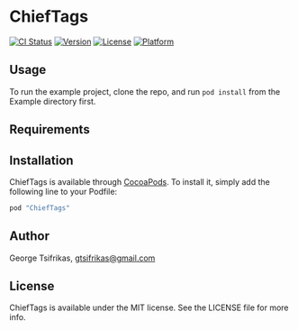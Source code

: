 # ChiefTags

[![CI Status](http://img.shields.io/travis/Tsif/ChiefTags.svg?style=flat)](https://travis-ci.org/Tsif/ChiefTags)
[![Version](https://img.shields.io/cocoapods/v/ChiefTags.svg?style=flat)](http://cocoapods.org/pods/ChiefTags)
[![License](https://img.shields.io/cocoapods/l/ChiefTags.svg?style=flat)](http://cocoapods.org/pods/ChiefTags)
[![Platform](https://img.shields.io/cocoapods/p/ChiefTags.svg?style=flat)](http://cocoapods.org/pods/ChiefTags)

## Usage

To run the example project, clone the repo, and run `pod install` from the Example directory first.

## Requirements

## Installation

ChiefTags is available through [CocoaPods](http://cocoapods.org). To install
it, simply add the following line to your Podfile:

```ruby
pod "ChiefTags"
```

## Author

George Tsifrikas, gtsifrikas@gmail.com

## License

ChiefTags is available under the MIT license. See the LICENSE file for more info.
